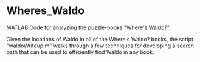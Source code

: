 # Wheres_Waldo
MATLAB Code for analyzing the puzzle-books "Where's Waldo?"

Given the locations of Waldo in all of the Where's Waldo? books, the script "waldoWriteup.m" walks through a few techniques for developing a search path that can be used to efficiently find Waldo in any book.
